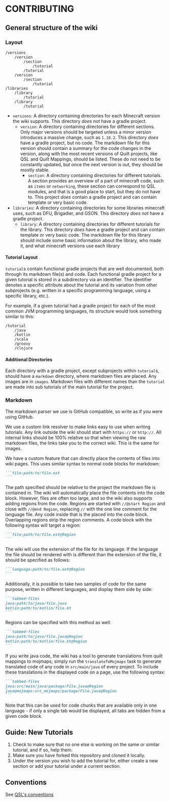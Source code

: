 # CONTRIBUTING

## General structure of the wiki

### Layout

```
/versions
    /version
        /section
            /tutorial
        /tutorial
    /version
        /section
            /tutorial
/libraries
    /library
        /tutorial
    /library
        /tutorial
```

* `versions`: A directory containing directories for each Minecraft version the wiki supports. This directory *does not*
  have a gradle project.
    * `version`: A directory containing directories for different sections. Only major versions should be targeted
      unless a minor version introduces a massive change, such as `1.18.2`. This directory *does* have a gradle project,
      but no code. The markdown file for this version should contain a summary for the code changes in the version,
      along with the most recent versions of Quilt projects, like QSL and Quilt Mappings, should be listed. These do not
      need to be constantly updated, but once the next version is out, they should be mostly stable.
        * `section`: A directory containing directories for different tutorials. A section provides an overview of a
          part of minecraft code, such as `items` or `networking`, these section can correspond to QSL modules, and that
          is a good place to start, but they do not have to. This project *does* contain a gradle project and can
          contain template or very basic code.
* `libraries`: A directory containing directories for some libraries minecraft uses, such as DFU, Brigadier, and GSON.
  This directory *does not* have a gradle project.
    * `library`: A directory containing directories for different tutorials for the library. This directory *does* have
      a gradle project and can contain template or very basic code. The markdown file for this library should include
      some basic information about the library, who made it, and what minecraft versions use each library

#### Tutorial Layout

`tutorial`s contain functional gradle projects that are well documented, both through its markdown file(s) and code. Each functional gradle project for a given tutorial is stored in a subdirectory via an identifier. The identifier denotes a specific attribute about the tutorial and its variation from other subprojects (e.g. written in a specific programming language, using a specific library, etc.).

For example, if a given tutorial had a gradle project for each of the most common JVM programming languages, its structure would look something similar to this:

```
/tutorial
    /java
    /kotlin
    /scala
    /groovy
    /clojure
```

#### Additional Directories

Each directory with a gradle project, except subprojects within `tutorial`s, should have a `markdown` directory, where markdown files are placed. Any images are in `images`. Markdown files with different names than the `tutorial` are made into sub tutorials of the main tutorial for the project.

### Markdown

The markdown parser we use is GitHub compatible, so write as if you were using GitHub.

We use a custom link resolver to make links easy to use when writing tutorials. Any link outside the wiki should start
with `https://` or `http://`. All internal links should be 100% relative so that when viewing the raw markdown files,
the links take you to the correct wiki. This is the same for images.

We have a custom feature that can directly place the contents of files into wiki pages. This uses similar syntax to normal code blocks for markdown:
~~~markdown
```file:path/to/file.ext
```
~~~
The path specified should be relative to the project the markdown file is contained in. The wiki will automatically place the file contents into the code
block. However, files are often too large, and so the wiki also supports adding regions from the code. Regions are started with `//@start Region` and close
with `//@end Region`, replacing `//` with the one line comment for the language file. Any code inside that is the placed into the code block. Overlapping
regions strip the region comments. A code block with the following syntax will target a region:
~~~markdown
```file:path/to/file.ext@Region
```
~~~
The wiki will use the extension of the file for its language. If the language the file should be rendered with is different
than the extension of the file, it should be specified as follows:
~~~markdown
```language:path/to/file.ext@Region
```
~~~
Additionally, it is possible to take two samples of code for the same purpose, written in different languages, and display them
side by side:
~~~markdown
```tabbed-files
java:path/to/java/file.java
kotlin:path/to/kotlin/file.kt
```
~~~
Regions can be specified with this method as well:
~~~markdown
```tabbed-files
java:path/to/java/file.java@Region
kotlin:path/to/kotlin/file.kt@Region
```
~~~
If you write java code, the wiki has a tool to generate translations from quilt mappings to mojmaps; simply run the
`translateToMojmaps` task to generate translated code of any code in `src/main/java` of every project. To include these
translations in the displayed code on a page, use the following syntax:
~~~markdown
```tabbed-files
java:src/main/java/package/File.java@Region
java@mojmaps:src_mojmaps/package/File.java@Region
```
~~~
Note that this can be used for code chunks that are available only in one language - if only a single tab would be displayed,
all tabs are hidden from a given code block.

## Guide: New Tutorials

1. Check to make sure that no one else is working on the same or similar tutorial, and if so, help them.
2. Make sure you have forked this repository and cloned it locally.
3. Under the version you wish to add the tutorial for, either create a new section or add your tutorial under a current
   section.

## Conventions

See [QSL's conventions](https://github.com/QuiltMC/quilt-standard-libraries/blob/1.18/CONTRIBUTING.md#conventions)


